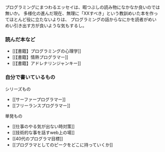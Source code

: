 プログラミングにまつわるエッセイは、暇つぶしの読み物になかなか良いのでは無いか。
多様化の進んだ現在、無理に「XXすべき」という教訓めいた本を作ってほとんど役に立たないよりは、
プログラミングの話からなにかを読者がめいめい引き出す方が良いような気もするし。

### 読んだ本など

- [[【書籍】プログラミングの心理学]]
- [[【書籍】情熱プログラマー]]
- [[【書籍】アドレナリンジャンキー]]

### 自分で書いているもの

シリーズもの

- [[サーファープログラマー]]
- [[フリーランスプログラマー]]

単発もの

- [[仕事のやる気が出ない時対策]]
- [[技術的な事を話すweb上の場]]
- [[40代のプログラマ目標]]
- [[プログラマとしてのピークをどこに持っていくか]]
